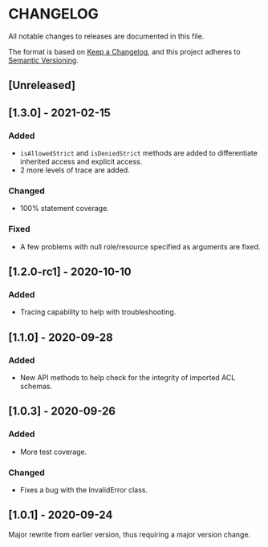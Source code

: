 # CHANGELOG

All notable changes to releases are documented in this file.

The format is based on [Keep a Changelog](https://keepachangelog.com/en/1.0.0/), and this project adheres to [Semantic Versioning](https://semver.org/).

## [Unreleased]

## [1.3.0] - 2021-02-15

### Added

- `isAllowedStrict` and `isDeniedStrict` methods are added to differentiate inherited access and explicit access.
- 2 more levels of trace are added.

### Changed

- 100% statement coverage.

### Fixed

- A few problems with null role/resource specified as arguments are fixed.

## [1.2.0-rc1] - 2020-10-10

### Added

- Tracing capability to help with troubleshooting.

## [1.1.0] - 2020-09-28

### Added

- New API methods to help check for the integrity of imported ACL schemas.

## [1.0.3] - 2020-09-26

### Added

- More test coverage.

### Changed

- Fixes a bug with the InvalidError class.

## [1.0.1] - 2020-09-24

Major rewrite from earlier version, thus requiring a major version change.
